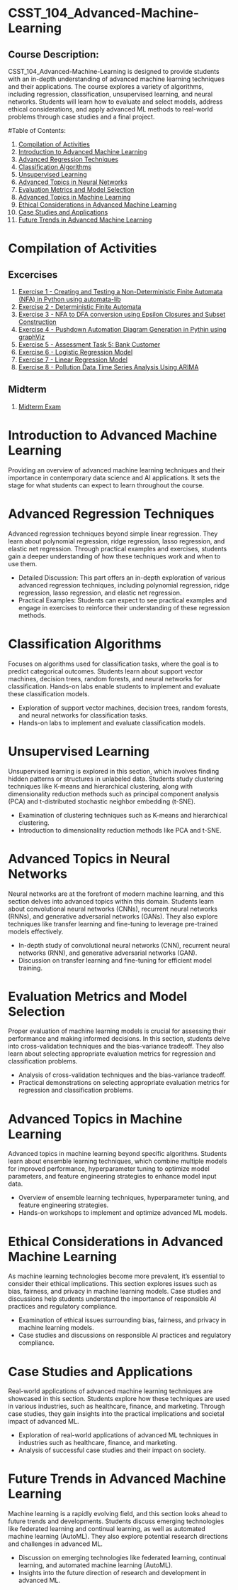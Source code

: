 # CSST_104_Advanced-Machine-Learning

## Course Description: 
CSST_104_Advanced-Machine-Learning is designed to provide students with an in-depth understanding of advanced machine learning techniques and their applications. The course explores a variety of algorithms, including regression, classification, unsupervised learning, and neural networks. Students will learn how to evaluate and select models, address ethical considerations, and apply advanced ML methods to real-world problems through case studies and a final project.

#Table of Contents:
1. [Compilation of Activities](#compilation-of-Activities)
2. [Introduction to Advanced Machine Learning](#introduction-to-advanced-machine-learning)
3. [Advanced Regression Techniques](#Advanced-Regression-Techniques)
4. [Classification Algorithms](#Classification-Algorithms)
5. [Unsupervised Learning](#Unsupervised-Learning)
6. [Advanced Topics in Neural Networks](#Advanced-Topics-in-Neural-Networks)
7. [Evaluation Metrics and Model Selection](#Evaluation-Metrics-and-Model-Selection)
8. [Advanced Topics in Machine Learning](#Advanced-Topics-in-Machine-Learning)
9. [Ethical Considerations in Advanced Machine Learning](#Ethical-Considerations-in-Advanced-Machine-Learning)
10. [Case Studies and Applications](#Case-studies-and-applications)
11. [Future Trends in Advanced Machine Learning](#Future-Trends-in-Advanced-Machine-Learning)

# Compilation of Activities

## Excercises
1. [Exercise 1 - Creating and Testing a Non-Deterministic Finite Automata (NFA) in Python using automata-lib](https://colab.research.google.com/drive/1bP3HQRU8OC8S6xfM93EC0PgPilryl7xq?usp=drive_link)
2. [Exercise 2 - Deterministic Finite Automata](https://colab.research.google.com/drive/1CT9IEr4HP35bG2-AuMhlcuimJhcaKQ-2?usp=drive_link)
3. [Exercise 3 - NFA to DFA conversion using Epsilon Closures and Subset Construction](https://colab.research.google.com/drive/1zkYh3AlS7WIbmK8ZwG87ausc8NuqprM2?usp=drive_link)
4. [Exercise 4 - Pushdown Automation Diagram Generation in Pythin using graphViz](https://colab.research.google.com/drive/1TVzXQgOFJKGdvkXuj9EIXo-FvwsO4JLq?usp=drive_link)
5. [Exercise 5 - Assessment Task 5: Bank Customer](https://colab.research.google.com/drive/13srC_SUtn6GWefnCHKjdzY0zIA0u9dqC?usp=drive_link)
6. [Exercise 6 - Logistic Regression Model](https://colab.research.google.com/drive/1eTxNCD-xCxSZWWR-oWVLKeDyk7bn72Wz?usp=drive_link)
7. [Exercise 7 - Linear Regression Model](https://colab.research.google.com/drive/1K-uCAbApurbtTKrpXvygmxY-rRXJf2Bh?usp=drive_link)
8. [Exercise 8 - Pollution Data Time Series Analysis Using ARIMA](https://colab.research.google.com/drive/1C7dYtpkKR63jorqKxFJEuocDKwieLi3f)
   
## Midterm
1. [Midterm Exam](https://colab.research.google.com/drive/1E3icSBk2yxsHjjv79Eu7xe14NKhRzBO_?usp=drive_link)
   
# Introduction to Advanced Machine Learning
Providing an overview of advanced machine learning techniques and their importance in contemporary data science and AI applications. It sets the stage for what students can expect to learn throughout the course.

# Advanced Regression Techniques
Advanced regression techniques beyond simple linear regression. They learn about polynomial regression, ridge regression, lasso regression, and elastic net regression. Through practical examples and exercises, students gain a deeper understanding of how these techniques work and when to use them.

* Detailed Discussion: This part offers an in-depth exploration of various advanced regression techniques, including polynomial regression, ridge regression, lasso regression, and elastic net regression.
* Practical Examples: Students can expect to see practical examples and engage in exercises to reinforce their understanding of these regression methods.

# Classification Algorithms
Focuses on algorithms used for classification tasks, where the goal is to predict categorical outcomes. Students learn about support vector machines, decision trees, random forests, and neural networks for classification. Hands-on labs enable students to implement and evaluate these classification models.

* Exploration of support vector machines, decision trees, random forests, and neural networks for classification tasks.
* Hands-on labs to implement and evaluate classification models.

# Unsupervised Learning
Unsupervised learning is explored in this section, which involves finding hidden patterns or structures in unlabeled data. Students study clustering techniques like K-means and hierarchical clustering, along with dimensionality reduction methods such as principal component analysis (PCA) and t-distributed stochastic neighbor embedding (t-SNE).

* Examination of clustering techniques such as K-means and hierarchical clustering.
* Introduction to dimensionality reduction methods like PCA and t-SNE.

# Advanced Topics in Neural Networks
Neural networks are at the forefront of modern machine learning, and this section delves into advanced topics within this domain. Students learn about convolutional neural networks (CNNs), recurrent neural networks (RNNs), and generative adversarial networks (GANs). They also explore techniques like transfer learning and fine-tuning to leverage pre-trained models effectively.

* In-depth study of convolutional neural networks (CNN), recurrent neural networks (RNN), and generative adversarial networks (GAN).
* Discussion on transfer learning and fine-tuning for efficient model training.

# Evaluation Metrics and Model Selection
Proper evaluation of machine learning models is crucial for assessing their performance and making informed decisions. In this section, students delve into cross-validation techniques and the bias-variance tradeoff. They also learn about selecting appropriate evaluation metrics for regression and classification problems.

* Analysis of cross-validation techniques and the bias-variance tradeoff.
* Practical demonstrations on selecting appropriate evaluation metrics for regression and classification problems.

# Advanced Topics in Machine Learning
Advanced topics in machine learning beyond specific algorithms. Students learn about ensemble learning techniques, which combine multiple models for improved performance, hyperparameter tuning to optimize model parameters, and feature engineering strategies to enhance model input data.

* Overview of ensemble learning techniques, hyperparameter tuning, and feature engineering strategies.
* Hands-on workshops to implement and optimize advanced ML models.

# Ethical Considerations in Advanced Machine Learning
As machine learning technologies become more prevalent, it’s essential to consider their ethical implications. This section explores issues such as bias, fairness, and privacy in machine learning models. Case studies and discussions help students understand the importance of responsible AI practices and regulatory compliance.

* Examination of ethical issues surrounding bias, fairness, and privacy in machine learning models.
* Case studies and discussions on responsible AI practices and regulatory compliance.

# Case Studies and Applications
Real-world applications of advanced machine learning techniques are showcased in this section. Students explore how these techniques are used in various industries, such as healthcare, finance, and marketing. Through case studies, they gain insights into the practical implications and societal impact of advanced ML.

* Exploration of real-world applications of advanced ML techniques in industries such as healthcare, finance, and marketing.
* Analysis of successful case studies and their impact on society.

# Future Trends in Advanced Machine Learning
Machine learning is a rapidly evolving field, and this section looks ahead to future trends and developments. Students discuss emerging technologies like federated learning and continual learning, as well as automated machine learning (AutoML). They also explore potential research directions and challenges in advanced ML.

* Discussion on emerging technologies like federated learning, continual learning, and automated machine learning (AutoML).
* Insights into the future direction of research and development in advanced ML.
